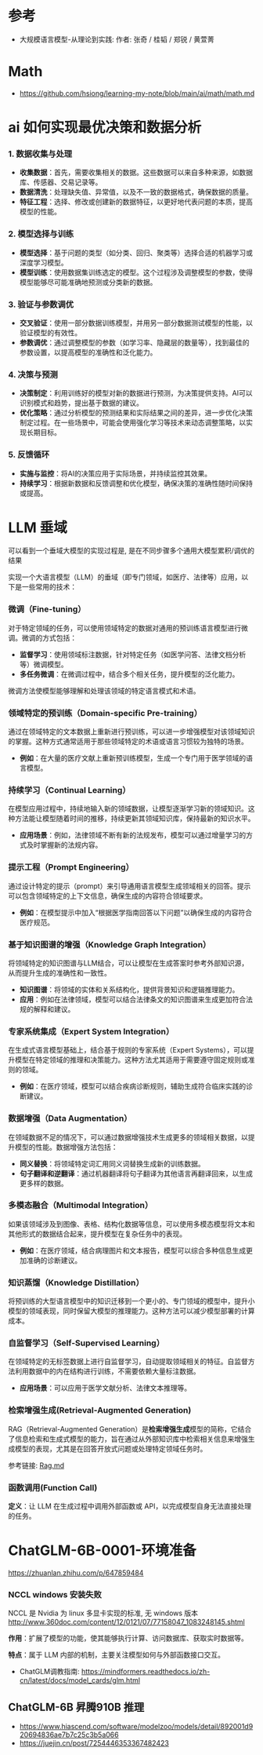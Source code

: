 
# 参考
+ 大规模语言模型-从理论到实践: 作者: 张奇 / 桂韬 / 郑锐 / 黄萱菁

# Math
+ https://github.com/hsiong/learning-my-note/blob/main/ai/math/math.md


# ai 如何实现最优决策和数据分析

### 1. 数据收集与处理

- **收集数据**：首先，需要收集相关的数据。这些数据可以来自多种来源，如数据库、传感器、交易记录等。
- **数据清洗**：处理缺失值、异常值，以及不一致的数据格式，确保数据的质量。
- **特征工程**：选择、修改或创建新的数据特征，以更好地代表问题的本质，提高模型的性能。

### 2. 模型选择与训练

- **模型选择**：基于问题的类型（如分类、回归、聚类等）选择合适的机器学习或深度学习模型。
- **模型训练**：使用数据集训练选定的模型。这个过程涉及调整模型的参数，使得模型能够尽可能准确地预测或分类新的数据。

### 3. 验证与参数调优

- **交叉验证**：使用一部分数据训练模型，并用另一部分数据测试模型的性能，以验证模型的有效性。
- **参数调优**：通过调整模型的参数（如学习率、隐藏层的数量等），找到最佳的参数设置，以提高模型的准确性和泛化能力。

### 4. 决策与预测

- **决策制定**：利用训练好的模型对新的数据进行预测，为决策提供支持。AI可以识别模式和趋势，提出基于数据的建议。
- **优化策略**：通过分析模型的预测结果和实际结果之间的差异，进一步优化决策制定过程。在一些场景中，可能会使用强化学习等技术来动态调整策略，以实现长期目标。

### 5. 反馈循环

- **实施与监控**：将AI的决策应用于实际场景，并持续监控其效果。
- **持续学习**：根据新数据和反馈调整和优化模型，确保决策的准确性随时间保持或提高。

# LLM 垂域
可以看到一个垂域大模型的实现过程是, 是在不同步骤多个通用大模型累积/调优的结果

实现一个大语言模型（LLM）的垂域（即专门领域，如医疗、法律等）应用，以下是一些常用的技术：

###  **微调（Fine-tuning）**

对于特定领域的任务，可以使用领域特定的数据对通用的预训练语言模型进行微调。微调的方式包括：

- **监督学习**：使用领域标注数据，针对特定任务（如医学问答、法律文档分析等）微调模型。
- **多任务微调**：在微调过程中，结合多个相关任务，提升模型的泛化能力。

微调方法使模型能够理解和处理该领域的特定语言模式和术语。

###  **领域特定的预训练（Domain-specific Pre-training）**

通过在领域特定的文本数据上重新进行预训练，可以进一步增强模型对该领域知识的掌握。这种方式通常适用于那些领域特定的术语或语言习惯较为独特的场景。

- **例如**：在大量的医疗文献上重新预训练模型，生成一个专门用于医学领域的语言模型。

###  **持续学习（Continual Learning）**

在模型应用过程中，持续地输入新的领域数据，让模型逐渐学习新的领域知识。这种方法能让模型随着时间的推移，持续更新其领域知识库，保持最新的知识水平。

- **应用场景**：例如，法律领域不断有新的法规发布，模型可以通过增量学习的方式及时掌握新的法规内容。

### **提示工程（Prompt Engineering）**

通过设计特定的提示（prompt）来引导通用语言模型生成领域相关的回答。提示可以包含领域特定的上下文信息，确保生成的内容符合领域要求。

- **例如**：在模型提示中加入“根据医学指南回答以下问题”以确保生成的内容符合医疗规范。

### **基于知识图谱的增强（Knowledge Graph Integration）**

将领域特定的知识图谱与LLM结合，可以让模型在生成答案时参考外部知识源，从而提升生成的准确性和一致性。

- **知识图谱**：将领域的实体和关系结构化，提供背景知识和逻辑推理能力。
- **应用**：例如在法律领域，模型可以结合法律条文的知识图谱来生成更加符合法规的解释和建议。

###  **专家系统集成（Expert System Integration）**

在生成式语言模型基础上，结合基于规则的专家系统（Expert Systems），可以提升模型在特定领域的推理和决策能力。这种方法尤其适用于需要遵守固定规则或准则的领域。

- **例如**：在医疗领域，模型可以结合疾病诊断规则，辅助生成符合临床实践的诊断建议。

###  **数据增强（Data Augmentation）**

在领域数据不足的情况下，可以通过数据增强技术生成更多的领域相关数据，以提升模型的性能。数据增强方法包括：

- **同义替换**：将领域特定词汇用同义词替换生成新的训练数据。
- **句子翻译和逆翻译**：通过机器翻译将句子翻译为其他语言再翻译回来，以生成更多样的数据。

###  **多模态融合（Multimodal Integration）**

如果该领域涉及到图像、表格、结构化数据等信息，可以使用多模态模型将文本和其他形式的数据结合起来，提升模型在复杂任务中的表现。

- **例如**：在医疗领域，结合病理图片和文本报告，模型可以综合多种信息生成更加准确的诊断建议。

### **知识蒸馏（Knowledge Distillation）**

将预训练的大型语言模型中的知识迁移到一个更小的、专门领域的模型中，提升小模型的领域表现，同时保留大模型的推理能力。这种方法可以减少模型部署的计算成本。

### **自监督学习（Self-Supervised Learning）**

在领域特定的无标签数据上进行自监督学习，自动提取领域相关的特征。自监督方法利用数据中的内在结构进行训练，不需要依赖大量标注数据。

- **应用场景**：可以应用于医学文献分析、法律文本推理等。

### 检索增强生成(Retrieval-Augmented Generation)

RAG（Retrieval-Augmented Generation）是**检索增强生成**模型的简称，它结合了信息检索和生成式模型的能力，旨在通过从外部知识库中检索相关信息来增强生成模型的表现，尤其是在回答开放式问题或处理特定领域任务时。

参考链接: [Rag.md](Rag.md)

### 函数调用(Function Call)

**定义**：让 LLM 在生成过程中调用外部函数或 API，以完成模型自身无法直接处理的任务。

# ChatGLM-6B-0001-环境准备

https://zhuanlan.zhihu.com/p/647859484

### NCCL windows 安装失败

NCCL 是 Nvidia 为 linux 多显卡实现的标准, 无 windows 版本
http://www.360doc.com/content/12/0121/07/77158047_1083248145.shtml

**作用**：扩展了模型的功能，使其能够执行计算、访问数据库、获取实时数据等。

**特点**：属于 LLM 内部的机制，主要关注模型如何与外部函数接口交互。

+ ChatGLM调教指南: https://mindformers.readthedocs.io/zh-cn/latest/docs/model_cards/glm.html

## ChatGLM-6B 昇腾910B 推理

+ https://www.hiascend.com/software/modelzoo/models/detail/892001d920694836ae7b7c25c3b5a066
+ https://juejin.cn/post/7254446353367482423